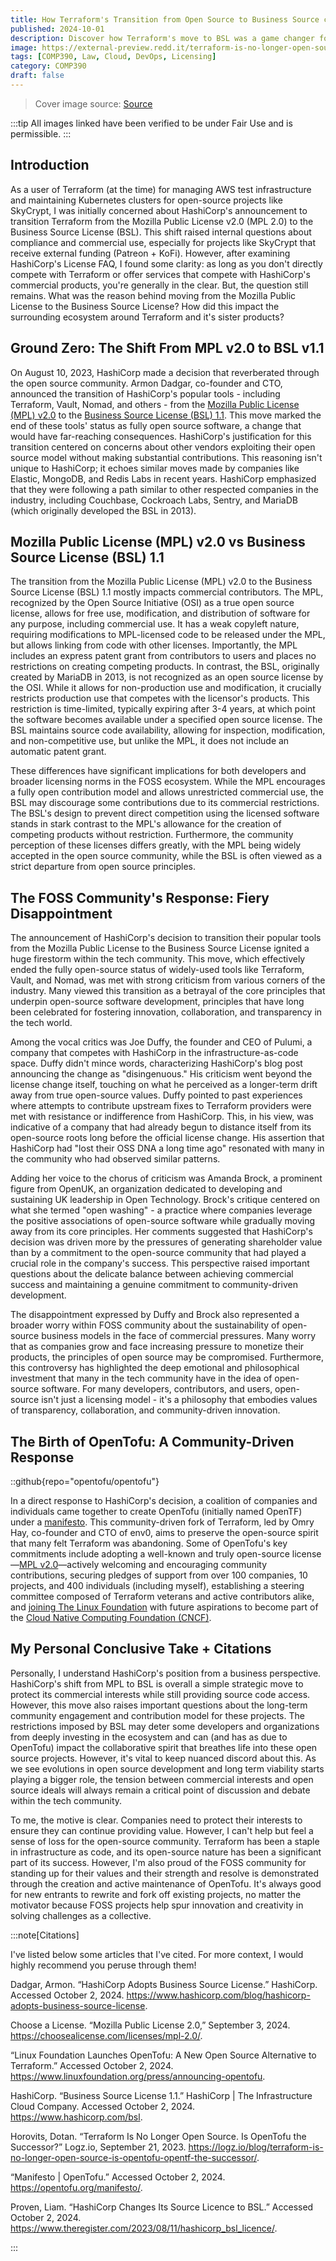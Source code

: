 ```yaml
---
title: How Terraform's Transition from Open Source to Business Source changed FOSS Norms
published: 2024-10-01
description: Discover how Terraform's move to BSL was a game changer for developers
image: https://external-preview.redd.it/terraform-is-no-longer-open-source-v0-4AVX4XaoWk1coa6M71TABOq8n2LvgfUrN554IyGUohw.jpg?width=1080&crop=smart&auto=webp&s=e79658152a4d4309d9b2669b4f97d31ca06cbede
tags: [COMP390, Law, Cloud, DevOps, Licensing]
category: COMP390
draft: false
---
```


> Cover image source: [Source](https://github.com/hashicorp/terraform/commit/b145fbcaadf0fa7d0e7040eac641d9aef2a26433)

:::tip
All images linked have been verified to be under Fair Use and is permissible.
:::

## Introduction

As a user of Terraform (at the time) for managing AWS test infrastructure and maintaining Kubernetes clusters for open-source projects like SkyCrypt, I was initially concerned about HashiCorp's announcement to transition Terraform from the Mozilla Public License v2.0 (MPL 2.0) to the Business Source License (BSL). This shift raised internal questions about compliance and commercial use, especially for projects like SkyCrypt that receive external funding (Patreon + KoFi). However, after examining HashiCorp's License FAQ, I found some clarity: as long as you don't directly compete with Terraform or offer services that compete with HashiCorp's commercial products, you're generally in the clear. But, the question still remains. What was the reason behind moving from the Mozilla Public License to the Business Source License? How did this impact the surrounding ecosystem around Terraform and it's sister products? 

## Ground Zero: The Shift From MPL v2.0 to BSL v1.1

On August 10, 2023, HashiCorp made a decision that reverberated through the open source community. Armon Dadgar, co-founder and CTO, announced the transition of HashiCorp's popular tools - including Terraform, Vault, Nomad, and others - from the [Mozilla Public License (MPL) v2.0](https://choosealicense.com/licenses/mpl-2.0/) to the [Business Source License (BSL) 1.1](https://www.hashicorp.com/bsl). This move marked the end of these tools' status as fully open source software, a change that would have far-reaching consequences. HashiCorp's justification for this transition centered on concerns about other vendors exploiting their open source model without making substantial contributions. This reasoning isn't unique to HashiCorp; it echoes similar moves made by companies like Elastic, MongoDB, and Redis Labs in recent years. HashiCorp emphasized that they were following a path similar to other respected companies in the industry, including Couchbase, Cockroach Labs, Sentry, and MariaDB (which originally developed the BSL in 2013).

## Mozilla Public License (MPL) v2.0 vs Business Source License (BSL) 1.1

The transition from the Mozilla Public License (MPL) v2.0 to the Business Source License (BSL) 1.1 mostly impacts commercial contributors. The MPL, recognized by the Open Source Initiative (OSI) as a true open source license, allows for free use, modification, and distribution of software for any purpose, including commercial use. It has a weak copyleft nature, requiring modifications to MPL-licensed code to be released under the MPL, but allows linking from code with other licenses. Importantly, the MPL includes an express patent grant from contributors to users and places no restrictions on creating competing products. In contrast, the BSL, originally created by MariaDB in 2013, is not recognized as an open source license by the OSI. While it allows for non-production use and modification, it crucially restricts production use that competes with the licensor's products. This restriction is time-limited, typically expiring after 3-4 years, at which point the software becomes available under a specified open source license. The BSL maintains source code availability, allowing for inspection, modification, and non-competitive use, but unlike the MPL, it does not include an automatic patent grant.

These differences have significant implications for both developers and broader licensing norms in the FOSS ecosystem. While the MPL encourages a fully open contribution model and allows unrestricted commercial use, the BSL may discourage some contributions due to its commercial restrictions. The BSL's design to prevent direct competition using the licensed software stands in stark contrast to the MPL's allowance for the creation of competing products without restriction. Furthermore, the community perception of these licenses differs greatly, with the MPL being widely accepted in the open source community, while the BSL is often viewed as a strict departure from open source principles.

## The FOSS Community's Response: Fiery Disappointment

The announcement of HashiCorp's decision to transition their popular tools from the Mozilla Public License to the Business Source License ignited a huge firestorm within the tech community. This move, which effectively ended the fully open-source status of widely-used tools like Terraform, Vault, and Nomad, was met with strong criticism from various corners of the industry. Many viewed this transition as a betrayal of the core principles that underpin open-source software development, principles that have long been celebrated for fostering innovation, collaboration, and transparency in the tech world.

Among the vocal critics was Joe Duffy, the founder and CEO of Pulumi, a company that competes with HashiCorp in the infrastructure-as-code space. Duffy didn't mince words, characterizing HashiCorp's blog post announcing the change as "disingenuous." His criticism went beyond the license change itself, touching on what he perceived as a longer-term drift away from true open-source values. Duffy pointed to past experiences where attempts to contribute upstream fixes to Terraform providers were met with resistance or indifference from HashiCorp. This, in his view, was indicative of a company that had already begun to distance itself from its open-source roots long before the official license change. His assertion that HashiCorp had "lost their OSS DNA a long time ago" resonated with many in the community who had observed similar patterns.

Adding her voice to the chorus of criticism was Amanda Brock, a prominent figure from OpenUK, an organization dedicated to developing and sustaining UK leadership in Open Technology. Brock's critique centered on what she termed "open washing" - a practice where companies leverage the positive associations of open-source software while gradually moving away from its core principles. Her comments suggested that HashiCorp's decision was driven more by the pressures of generating shareholder value than by a commitment to the open-source community that had played a crucial role in the company's success. This perspective raised important questions about the delicate balance between achieving commercial success and maintaining a genuine commitment to community-driven development.

The disappointment expressed by Duffy and Brock also represented a broader worry within FOSS community about the sustainability of open-source business models in the face of commercial pressures. Many worry that as companies grow and face increasing pressure to monetize their products, the principles of open source may be compromised. Furthermore, this controversy has highlighted the deep emotional and philosophical investment that many in the tech community have in the idea of open-source software. For many developers, contributors, and users, open-source isn't just a licensing model - it's a philosophy that embodies values of transparency, collaboration, and community-driven innovation. 

## The Birth of OpenTofu: A Community-Driven Response

::github{repo="opentofu/opentofu"}

In a direct response to HashiCorp's decision, a coalition of companies and individuals came together to create OpenTofu (initially named OpenTF) under a [manifesto](https://opentofu.org/manifesto/). This community-driven fork of Terraform, led by Omry Hay, co-founder and CTO of env0, aims to preserve the open-source spirit that many felt Terraform was abandoning. Some of OpenTofu's key commitments include adopting a well-known and truly open-source license—[MPL v2.0](https://github.com/opentofu/opentofu/blob/main/LICENSE)—actively welcoming and encouraging community contributions, securing pledges of support from over 100 companies, 10 projects, and 400 individuals (including myself), establishing a steering committee composed of Terraform veterans and active contributors alike, and [joining The Linux Foundation](https://www.linuxfoundation.org/press/announcing-opentofu) with future aspirations to become part of the [Cloud Native Computing Foundation (CNCF)](https://www.cncf.io/).

## My Personal Conclusive Take + Citations

Personally, I understand HashiCorp's position from a business perspective. HashiCorp's shift from MPL to BSL is overall a simple strategic move to protect its commercial interests while still providing source code access. However, this move also raises important questions about the long-term community engagement and contribution model for these projects. The restrictions imposed by BSL may deter some developers and organizations from deeply investing in the ecosystem and can (and has as due to OpenTofu) impact the collaborative spirit that breathes life into these open source projects. However, it's vital to keep nuanced discord about this. As we see evolutions in open source development and long term viability starts playing a bigger role, the tension between commercial interests and open source ideals will always remain a critical point of discussion and debate within the tech community. 

To me, the motive is clear. Companies need to protect their interests to ensure they can continue providing value. However, I can't help but feel a sense of loss for the open-source community. Terraform has been a staple in infrastructure as code, and its open-source nature has been a significant part of its success. However, I'm also proud of the FOSS community for standing up for their values and their strength and resolve is demonstrated through the creation and active maintenance of OpenTofu. It's always good for new entrants to rewrite and fork off existing projects, no matter the motivator because FOSS projects help spur innovation and creativity in solving challenges as a collective.

:::note[Citations]

I've listed below some articles that I've cited. For more context, I would highly recommend you peruse through them!

Dadgar, Armon. “HashiCorp Adopts Business Source License.” HashiCorp. Accessed October 2, 2024. https://www.hashicorp.com/blog/hashicorp-adopts-business-source-license.

Choose a License. “Mozilla Public License 2.0,” September 3, 2024. https://choosealicense.com/licenses/mpl-2.0/.

“Linux Foundation Launches OpenTofu: A New Open Source Alternative to Terraform.” Accessed October 2, 2024. https://www.linuxfoundation.org/press/announcing-opentofu.

HashiCorp. “Business Source License 1.1.” HashiCorp | The Infrastructure Cloud Company. Accessed October 2, 2024. https://www.hashicorp.com/bsl.

Horovits, Dotan. “Terraform Is No Longer Open Source. Is OpenTofu the Successor?” Logz.io, September 21, 2023. https://logz.io/blog/terraform-is-no-longer-open-source-is-opentofu-opentf-the-successor/.

“Manifesto | OpenTofu.” Accessed October 2, 2024. https://opentofu.org/manifesto/.

Proven, Liam. “HashiCorp Changes Its Source Licence to BSL.” Accessed October 2, 2024. https://www.theregister.com/2023/08/11/hashicorp_bsl_licence/.

:::

